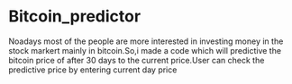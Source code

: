 # Bitcoin_predictor

Noadays most of the people are more interested in investing money in the stock markert mainly in bitcoin.So,i made a code which will predictive the bitcoin price of after 30 days to the current price.User can check the predictive price by entering current day price
